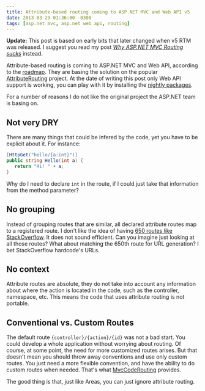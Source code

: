 ```yaml
---
title: Attribute-based routing coming to ASP.NET MVC and Web API v5
date: 2013-03-29 01:36:00 -0300
tags: [asp.net mvc, asp.net web api, routing]
---
```


<div class="update important">
<strong>Update:</strong> This post is based on early bits that later changed when v5 RTM was released. I suggest you read my post <em><a href="/2014/02/why-aspnet-mvc-routing-sucks.html">Why ASP.NET MVC Routing sucks</a></em> instead.
</div>

Attribute-based routing is coming to ASP.NET MVC and Web API, according to the [roadmap][1]. They are basing the solution on the popular [AttributeRouting][2] project. At the date of writing this post only Web API support is working, you can play with it by installing the [nightly packages][3].

For a number of reasons I do not like the original project the ASP.NET team is basing on.

Not very DRY
------------
There are many things that could be infered by the code, yet you have to be explicit about it. For instance:

```csharp
[HttpGet("hello/{a:int}")]
public string Hello(int a) {
   return "Hi! " + a;
}
```

Why do I need to declare `int` in the route, if I could just take that information from the method parameter?

No grouping
-----------
Instead of grouping routes that are similar, all declared attribute routes map to a registered route. I don't like the idea of having [650 routes like StackOverflow][4]. It does not sound efficient. Can you imagine just looking at all those routes? What about matching the 650th route for URL generation? I bet StackOverflow hardcode's URLs.

No context
----------
Attribute routes are absolute, they do not take into account any information about where the action is located in the code, such as the controller, namespace, etc. This means the code that uses attribute routing is not portable.

Conventional vs. Custom Routes
------------------------------
The default route `{controller}/{action}/{id}` was not a bad start. You could develop a whole application without worrying about routing. Of course, at some point, the need for more customized routes arises. But that doesn't mean you should throw away conventions and use only custom routes. You just need a more flexible convention, and have the ability to do custom routes when needed. That's what [MvcCodeRouting][5] provides.

The good thing is that, just like Areas, you can just ignore attribute routing.

[1]: http://aspnetwebstack.codeplex.com/wikipage?title=Roadmap&version=48
[2]: http://attributerouting.net/
[3]: http://www.myget.org/gallery/aspnetwebstacknightly/
[4]: http://samsaffron.com/archive/2011/10/13/optimising-asp-net-mvc3-routing
[5]: http://mvccoderouting.codeplex.com/